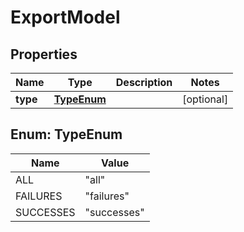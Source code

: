 

# ExportModel


## Properties

Name | Type | Description | Notes
------------ | ------------- | ------------- | -------------
**type** | [**TypeEnum**](#TypeEnum) |  |  [optional]



## Enum: TypeEnum

Name | Value
---- | -----
ALL | &quot;all&quot;
FAILURES | &quot;failures&quot;
SUCCESSES | &quot;successes&quot;



